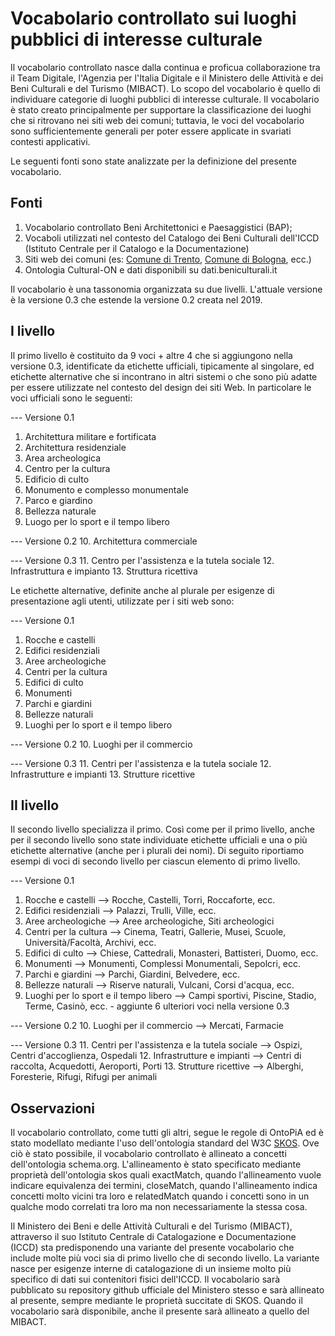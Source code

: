 # Vocabolario controllato sui luoghi pubblici di interesse culturale

Il vocabolario controllato nasce dalla continua e proficua collaborazione tra il Team Digitale, l'Agenzia per l'Italia Digitale e il Ministero delle Attività e dei Beni Culturali e del Turismo (MIBACT).
Lo scopo del vocabolario è quello di individuare categorie di luoghi pubblici di interesse culturale.
Il vocabolario è stato creato principalmente per supportare la classificazione dei luoghi che si ritrovano nei siti web dei comuni; tuttavia, le voci del vocabolario sono sufficientemente generali per poter essere applicate in svariati contesti applicativi.

Le seguenti fonti sono state analizzate per la definizione del presente vocabolario.

## Fonti

1. Vocabolario controllato Beni Architettonici e Paesaggistici (BAP);
2. Vocaboli utilizzati nel contesto del Catalogo dei Beni Culturali dell'ICCD (Istituto Centrale per il Catalogo e la Documentazione)
3. Siti web dei comuni (es: [Comune di Trento](https://www.comune.trento.it/Aree-tematiche/Turismo/Visitare), [Comune di Bologna](https://www.bolognawelcome.com/home/scopri/luoghi/), ecc.)
4. Ontologia Cultural-ON e dati disponibili su dati.beniculturali.it

Il vocabolario è una tassonomia organizzata su due livelli. L'attuale versione è la versione 0.3 che estende la versione 0.2 creata nel 2019.

## I livello

Il primo livello è costituito da 9 voci + altre 4 che si aggiungono nella versione 0.3, identificate da etichette ufficiali, tipicamente al singolare, ed etichette alternative che si incontrano in altri sistemi o che sono più adatte per essere utilizzate nel contesto del design dei siti Web.
In particolare le voci ufficiali sono le seguenti:

--- Versione 0.1
1. Architettura militare e fortificata
2. Architettura residenziale
3. Area archeologica
4. Centro per la cultura
5. Edificio di culto
6. Monumento e complesso monumentale
7. Parco e giardino
8. Bellezza naturale
9. Luogo per lo sport e il tempo libero

--- Versione 0.2
10. Architettura commerciale

--- Versione 0.3
11. Centro per l'assistenza e la tutela sociale
12. Infrastruttura e impianto
13. Struttura ricettiva

Le etichette alternative, definite anche al plurale per esigenze di presentazione agli utenti, utilizzate per i siti web sono:

--- Versione 0.1
1. Rocche e castelli
2. Edifici residenziali
3. Aree archeologiche
4. Centri per la cultura
5. Edifici di culto
6. Monumenti
7. Parchi e giardini
8. Bellezze naturali
9. Luoghi per lo sport e il tempo libero

--- Versione 0.2
10. Luoghi per il commercio

--- Versione 0.3
11. Centri per l'assistenza e la tutela sociale
12. Infrastrutture e impianti
13. Strutture ricettive

## II livello
Il secondo livello specializza il primo. Così come per il primo livello, anche per il secondo livello sono state individuate etichette ufficiali e una o più etichette alternative (anche per i plurali dei nomi).
Di seguito riportiamo esempi di voci di secondo livello per ciascun elemento di primo livello.

--- Versione 0.1
1. Rocche e castelli --> Rocche, Castelli, Torri, Roccaforte, ecc.
2. Edifici residenziali --> Palazzi, Trulli, Ville, ecc.
3. Aree archeologiche --> Aree archeologiche, Siti archeologici
4. Centri per la cultura --> Cinema, Teatri, Gallerie, Musei, Scuole, Università/Facoltà, Archivi, ecc.
5. Edifici di culto --> Chiese, Cattedrali, Monasteri, Battisteri, Duomo, ecc.
6. Monumenti --> Monumenti, Complessi Monumentali, Sepolcri, ecc.
7. Parchi e giardini --> Parchi, Giardini, Belvedere, ecc.
8. Bellezze naturali --> Riserve naturali, Vulcani, Corsi d'acqua, ecc.
9. Luoghi per lo sport e il tempo libero --> Campi sportivi, Piscine, Stadio, Terme, Casinò, ecc. - aggiunte 6 ulteriori voci nella versione 0.3

--- Versione 0.2
10. Luoghi per il commercio --> Mercati, Farmacie

--- Versione 0.3
11. Centri per l'assistenza e la tutela sociale --> Ospizi, Centri d'accoglienza, Ospedali
12. Infrastrutture e impianti --> Centri di raccolta, Acquedotti, Aeroporti, Porti
13. Strutture ricettive --> Alberghi, Foresterie, Rifugi, Rifugi per animali

## Osservazioni
Il vocabolario controllato, come tutti gli altri, segue le regole di OntoPiA ed è stato modellato mediante l'uso dell'ontologia standard del W3C [SKOS](https://www.w3.org/2004/02/skos/).
Ove ciò è stato possibile, il vocabolario controllato è allineato a concetti dell'ontologia schema.org.
L'allineamento è stato specificato mediante proprietà dell'ontologia skos quali exactMatch, quando l'allineamento vuole indicare equivalenza dei termini, closeMatch, quando l'allineamento indica concetti molto vicini tra loro e relatedMatch quando i concetti sono in un qualche modo correlati tra loro ma non necessariamente la stessa cosa.

Il Ministero dei Beni e delle Attività Culturali e del Turismo (MIBACT), attraverso il suo Istituto Centrale di Catalogazione e Documentazione (ICCD) sta predisponendo una variante del presente vocabolario che include molte più voci sia di primo livello che di secondo livello. La variante nasce per esigenze interne di catalogazione di un insieme molto più specifico di dati sui contenitori fisici dell'ICCD. Il vocabolario sarà pubblicato su repository github ufficiale del Ministero stesso e sarà allineato al presente, sempre mediante le proprietà succitate di SKOS. Quando il vocabolario sarà disponibile, anche il presente sarà allineato a quello del MIBACT.

